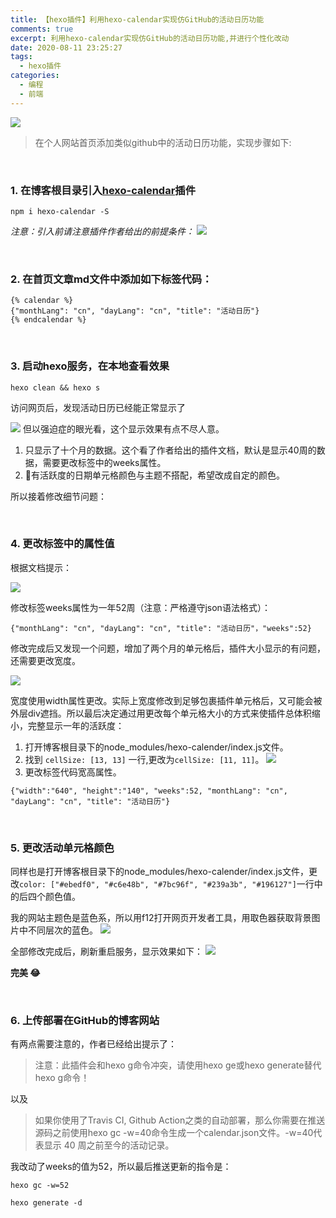 ```yaml
---
title: 【hexo插件】利用hexo-calendar实现仿GitHub的活动日历功能
comments: true
excerpt: 利用hexo-calendar实现仿GitHub的活动日历功能,并进行个性化改动
date: 2020-08-11 23:25:27
tags:
  - hexo插件
categories:
  - 编程
  - 前端
---
```


![](7.png)

>在个人网站首页添加类似github中的活动日历功能，实现步骤如下:

<br/>

### 1. 在博客根目录引入[hexo-calendar](https://github.com/HCLonely/hexo-calendar/blob/master/README_CN.md)插件

```
npm i hexo-calendar -S
```

*注意：引入前请注意插件作者给出的前提条件：*
![](10.png)

<br/>

### 2. 在首页文章md文件中添加如下标签代码：

```
{% calendar %}
{"monthLang": "cn", "dayLang": "cn", "title": "活动日历"}
{% endcalendar %}
```
<br/>

### 3. 启动hexo服务，在本地查看效果

```
hexo clean && hexo s
```
访问网页后，发现活动日历已经能正常显示了

![](3.png)
但以强迫症的眼光看，这个显示效果有点不尽人意。
1. 只显示了十个月的数据。这个看了作者给出的插件文档，默认是显示40周的数据，需要更改标签中的weeks属性。
2. 有活跃度的日期单元格颜色与主题不搭配，希望改成自定的颜色。

所以接着修改细节问题：

<br/>

### 4. 更改标签中的属性值
根据文档提示：

![](8.png)

修改标签weeks属性为一年52周（注意：严格遵守json语法格式）：
```
{"monthLang": "cn", "dayLang": "cn", "title": "活动日历"，"weeks":52}
```

修改完成后又发现一个问题，增加了两个月的单元格后，插件大小显示的有问题，还需要更改宽度。

![](4.png)

宽度使用width属性更改。实际上宽度修改到足够包裹插件单元格后，又可能会被外层div遮挡。所以最后决定通过用更改每个单元格大小的方式来使插件总体积缩小，完整显示一年的活跃度：

1. 打开博客根目录下的node_modules/hexo-calender/index.js文件。
2. 找到  `cellSize: [13, 13]` 一行,更改为`cellSize: [11, 11]`。
![](6.png)
3. 更改标签代码宽高属性。
```
{"width":"640", "height":"140", "weeks":52, "monthLang": "cn", "dayLang": "cn", "title": "活动日历"}
```

<br/>

### 5. 更改活动单元格颜色

同样也是打开博客根目录下的node_modules/hexo-calender/index.js文件，更改`color: ["#ebedf0", "#c6e48b", "#7bc96f", "#239a3b", "#196127"]`一行中的后四个颜色值。

我的网站主题色是蓝色系，所以用f12打开网页开发者工具，用取色器获取背景图片中不同层次的蓝色。
![](1.png)

全部修改完成后，刷新重启服务，显示效果如下：
![](2.png)

**完美 😂**

<br/>

### 6. 上传部署在GitHub的博客网站

有两点需要注意的，作者已经给出提示了：

>注意：此插件会和hexo g命令冲突，请使用hexo ge或hexo generate替代hexo g命令！

以及

>如果你使用了Travis CI, Github Action之类的自动部署，那么你需要在推送源码之前使用hexo gc -w=40命令生成一个calendar.json文件。-w=40代表显示 40 周之前至今的活动记录。

我改动了weeks的值为52，所以最后推送更新的指令是：

```
hexo gc -w=52

hexo generate -d
```
